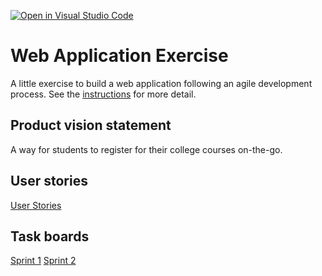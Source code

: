 [![Open in Visual Studio Code](https://classroom.github.com/assets/open-in-vscode-c66648af7eb3fe8bc4f294546bfd86ef473780cde1dea487d3c4ff354943c9ae.svg)](https://classroom.github.com/online_ide?assignment_repo_id=8874495&assignment_repo_type=AssignmentRepo)
# Web Application Exercise

A little exercise to build a web application following an agile development process. See the [instructions](instructions.md) for more detail.

## Product vision statement

A way for students to register for their college courses on-the-go.

## User stories

[User Stories](https://github.com/software-students-fall2022/web-app-exercise-team-4-1/issues)

## Task boards

[Sprint 1](https://github.com/orgs/software-students-fall2022/projects/6)
[Sprint 2](https://github.com/orgs/software-students-fall2022/projects/23)
